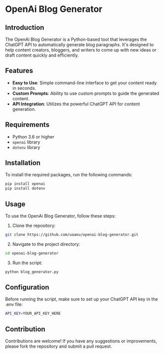 # OpenAi Blog Generator

## Introduction
The OpenAi Blog Generator is a Python-based tool that leverages the ChatGPT API to automatically generate blog paragraphs. It's designed to help content creators, bloggers, and writers to come up with new ideas or draft content quickly and efficiently.

## Features
- **Easy to Use**: Simple command-line interface to get your content ready in seconds.
- **Custom Prompts**: Ability to use custom prompts to guide the generated content.
- **API Integration**: Utilizes the powerful ChatGPT API for content generation.

## Requirements
- Python 3.6 or higher
- `openai` library
- `dotenv` library

## Installation
To install the required packages, run the following commands:
```bash
pip install openai
pip install dotenv
```

## Usage
To use the OpenAi Blog Generator, follow these steps:
1. Clone the repository:
```bash
git clone https://github.com/uaaeu/openai-blog-generator.git
```
2. Navigate to the project directory:
```bash
cd openai-blog-generator
```
3. Run the script:
```bash
python blog_generator.py
```

## Configuration
Before running the script, make sure to set up your ChatGPT API key in the .env file:
```bash
API_KEY=YOUR_API_KEY_HERE
```

## Contribution
Contributions are welcome! If you have any suggestions or improvements, please fork the repository and submit a pull request.
